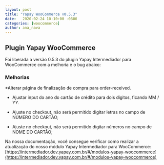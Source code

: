 ```yaml
---
layout: post
title: "Yapay WooCommerce v0.5.3"
date:   2020-02-24 10:10:00 -0300
categories: [woocommerce]
author: ana_nava
---
```


## Plugin Yapay WooCommerce 

Foi liberada a versão 0.5.3 do plugin Yapay Intermediador para WooCommerce com a melhoria e o bug abaixo:

<!-- more -->

### **Melhorias**

*Alterar página de finalização de compra para order-received.

* Ajustar input do ano do cartão de crédito para dois digitos, ficando MM / YY.

* Ajuste no checkout, não será permitido digitar letras no campo de NÚMERO DO CARTÃO;

* Ajuste no checkout, não será permitido digitar números no campo de NOME DO CARTÃO;




Na nossa documentação, você consegue verificar como realizar a atualização do nosso módulo Yapay Intermediador para WooCommerce: [https://intermediador.dev.yapay.com.br/#/modulos-yapay-woocommerce](https://intermediador.dev.yapay.com.br/#/modulos-yapay-woocommerce)


